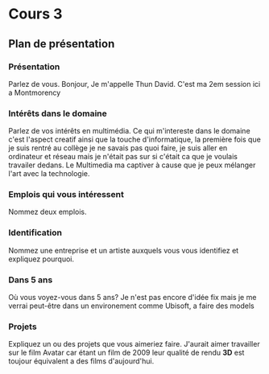 # Cours 3
## Plan de présentation

### Présentation
Parlez de vous. 
Bonjour, Je m'appelle Thun David. C'est ma 2em session ici a Montmorency

### Intérêts dans le domaine
Parlez de vos intérêts en multimédia. 
Ce qui m'intereste dans le domaine c'est l'aspect creatif ainsi que la touche d'informatique, la première fois que je suis rentré au collège je ne savais pas quoi faire, je suis aller en ordinateur et réseau mais je n'était pas sur si c'était ca que je voulais travailer dedans. Le Multimedia ma captiver à cause que je peux mélanger l'art avec la technologie.

### Emplois qui vous intéressent
Nommez deux emplois.

### Identification
Nommez une entreprise et un artiste auxquels vous vous identifiez et expliquez pourquoi. 

### Dans 5 ans
Où vous voyez-vous dans 5 ans? 
Je n'est pas encore d'idée fix mais je me verrai peut-être dans un environement comme Ubisoft, a faire des models 
### Projets
Expliquez un ou des projets que vous aimeriez faire. 
J'aurait aimer travailler sur le film Avatar car étant un film de 2009 leur qualité de rendu **3D** est toujour équivalent a des films d'aujourd'hui.
